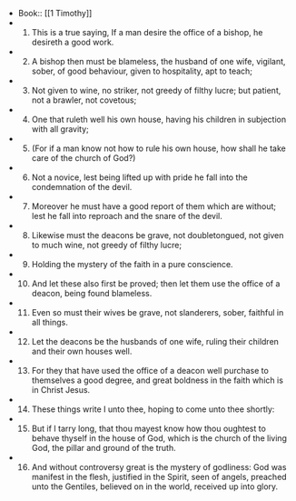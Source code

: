 - Book:: [[1 Timothy]]
- 1. This is a true saying, If a man desire the office of a bishop, he desireth a good work.
- 2. A bishop then must be blameless, the husband of one wife, vigilant, sober, of good behaviour, given to hospitality, apt to teach;
- 3. Not given to wine, no striker, not greedy of filthy lucre; but patient, not a brawler, not covetous;
- 4. One that ruleth well his own house, having his children in subjection with all gravity;
- 5. (For if a man know not how to rule his own house, how shall he take care of the church of God?)
- 6. Not a novice, lest being lifted up with pride he fall into the condemnation of the devil.
- 7. Moreover he must have a good report of them which are without; lest he fall into reproach and the snare of the devil.
- 8. Likewise must the deacons be grave, not doubletongued, not given to much wine, not greedy of filthy lucre;
- 9. Holding the mystery of the faith in a pure conscience.
- 10. And let these also first be proved; then let them use the office of a deacon, being found blameless.
- 11. Even so must their wives be grave, not slanderers, sober, faithful in all things.
- 12. Let the deacons be the husbands of one wife, ruling their children and their own houses well.
- 13. For they that have used the office of a deacon well purchase to themselves a good degree, and great boldness in the faith which is in Christ Jesus.
- 14. These things write I unto thee, hoping to come unto thee shortly:
- 15. But if I tarry long, that thou mayest know how thou oughtest to behave thyself in the house of God, which is the church of the living God, the pillar and ground of the truth.
- 16. And without controversy great is the mystery of godliness: God was manifest in the flesh, justified in the Spirit, seen of angels, preached unto the Gentiles, believed on in the world, received up into glory.
